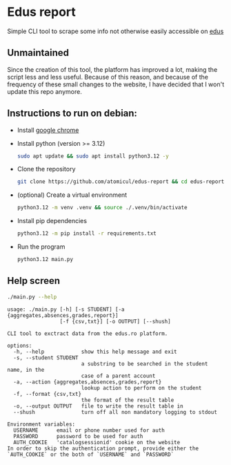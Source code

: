 # Edus report

 Simple CLI tool to scrape some info not otherwise easily accessible on [edus](https://app.edus.ro/)

## Unmaintained

Since the creation of this tool, the platform has improved a lot, making the script less and less useful.
Because of this reason, and because of the frequency of these small changes to the website,
I have decided that I won't update this repo anymore.

## Instructions to run on debian:

- Install [google chrome](https://www.google.com/chrome/)

- Install python (version >= 3.12)

  ```bash
  sudo apt update && sudo apt install python3.12 -y
  ```

- Clone the repository

  ```bash
  git clone https://github.com/atomicul/edus-report && cd edus-report
  ```

- (optional) Create a virtual environment

  ```bash
  python3.12 -m venv .venv && source ./.venv/bin/activate
  ```

- Install pip dependencies

  ```bash
  python3.12 -m pip install -r requirements.txt
  ```

- Run the program

  ```bash
  python3.12 main.py
  ```

## Help screen

```bash
./main.py --help
```

```
usage: ./main.py [-h] [-s STUDENT] [-a {aggregates,absences,grades,report}]
                 [-f {csv,txt}] [-o OUTPUT] [--shush]

CLI tool to exctract data from the edus.ro platform.

options:
  -h, --help            show this help message and exit
  -s, --student STUDENT
                        a substring to be searched in the student name, in the
                        case of a parent account
  -a, --action {aggregates,absences,grades,report}
                        lookup action to perform on the student
  -f, --format {csv,txt}
                        the format of the result table
  -o, --output OUTPUT   file to write the result table in
  --shush               turn off all non mandatory logging to stdout

Environment variables:
  USERNAME      email or phone number used for auth
  PASSWORD      password to be used for auth
  AUTH_COOKIE   'catalogsessionid' cookie on the website
In order to skip the authentication prompt, provide either the `AUTH_COOKIE` or the both of `USERNAME` and `PASSWORD`
```
